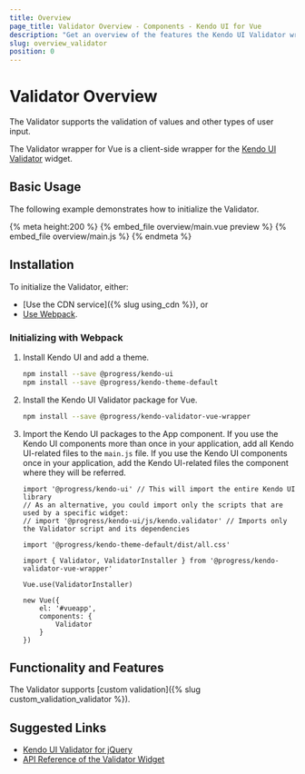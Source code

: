 ```yaml
---
title: Overview
page_title: Validator Overview - Components - Kendo UI for Vue
description: "Get an overview of the features the Kendo UI Validator wrapper for Vue delivers and use the component in Vue projects."
slug: overview_validator
position: 0
---
```


# Validator Overview

The Validator supports the validation of values and other types of user input.

The Validator wrapper for Vue is a client-side wrapper for the [Kendo UI Validator](https://docs.telerik.com/kendo-ui/api/javascript/ui/validator) widget.

<div data-component="StartFreeTrialSection"></div>

## Basic Usage

The following example demonstrates how to initialize the Validator.

{% meta height:200 %}
{% embed_file overview/main.vue preview %}
{% embed_file overview/main.js %}
{% endmeta %}

## Installation

To initialize the Validator, either:

* [Use the CDN service]({% slug using_cdn %}), or
* [Use Webpack](#toc-initializing-with-webpack).

### Initializing with Webpack

1. Install Kendo UI and add a theme.

  	```sh
  	npm install --save @progress/kendo-ui
  	npm install --save @progress/kendo-theme-default
  	```

1. Install the Kendo UI Validator package for Vue.

  	```sh
  	npm install --save @progress/kendo-validator-vue-wrapper
  	```

1. Import the Kendo UI packages to the App component. If you use the Kendo UI components more than once in your application, add all Kendo UI-related files to the `main.js` file. If you use the Kendo UI components once in your application, add the Kendo UI-related files the component where they will be referred.

  	```js-no-run
  	import '@progress/kendo-ui' // This will import the entire Kendo UI library
    // As an alternative, you could import only the scripts that are used by a specific widget:
    // import '@progress/kendo-ui/js/kendo.validator' // Imports only the Validator script and its dependencies

  	import '@progress/kendo-theme-default/dist/all.css'

  	import { Validator, ValidatorInstaller } from '@progress/kendo-validator-vue-wrapper'

  	Vue.use(ValidatorInstaller)

  	new Vue({
  		el: '#vueapp',
  		components: {
  			Validator
  		}
  	})
  	```

## Functionality and Features

The Validator supports [custom validation]({% slug custom_validation_validator %}).

## Suggested Links

* [Kendo UI Validator for jQuery](https://docs.telerik.com/kendo-ui/controls/editors/validator/overview)
* [API Reference of the Validator Widget](https://docs.telerik.com/kendo-ui/api/javascript/ui/validator)
